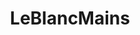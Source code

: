 ---
title: LeBlancMains
crosslinks:
- leagueoflegends
- thesecretweapon
- Rengarmains
- CamilleMains
- TaliyahMains
- YasuoMains
- ekkomains
- Syndra
- KoreanAdvice
---